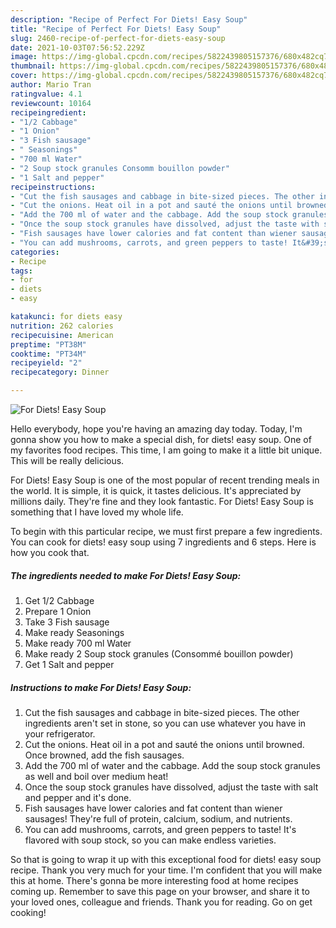 ```yaml
---
description: "Recipe of Perfect For Diets! Easy Soup"
title: "Recipe of Perfect For Diets! Easy Soup"
slug: 2460-recipe-of-perfect-for-diets-easy-soup
date: 2021-10-03T07:56:52.229Z
image: https://img-global.cpcdn.com/recipes/5822439805157376/680x482cq70/for-diets-easy-soup-recipe-main-photo.jpg
thumbnail: https://img-global.cpcdn.com/recipes/5822439805157376/680x482cq70/for-diets-easy-soup-recipe-main-photo.jpg
cover: https://img-global.cpcdn.com/recipes/5822439805157376/680x482cq70/for-diets-easy-soup-recipe-main-photo.jpg
author: Mario Tran
ratingvalue: 4.1
reviewcount: 10164
recipeingredient:
- "1/2 Cabbage"
- "1 Onion"
- "3 Fish sausage"
- " Seasonings"
- "700 ml Water"
- "2 Soup stock granules Consomm bouillon powder"
- "1 Salt and pepper"
recipeinstructions:
- "Cut the fish sausages and cabbage in bite-sized pieces. The other ingredients aren&#39;t set in stone, so you can use whatever you have in your refrigerator."
- "Cut the onions. Heat oil in a pot and sauté the onions until browned. Once browned, add the fish sausages."
- "Add the 700 ml of water and the cabbage. Add the soup stock granules as well and boil over medium heat!"
- "Once the soup stock granules have dissolved, adjust the taste with salt and pepper and it&#39;s done."
- "Fish sausages have lower calories and fat content than wiener sausages! They&#39;re full of protein, calcium, sodium, and nutrients."
- "You can add mushrooms, carrots, and green peppers to taste! It&#39;s flavored with soup stock, so you can make endless varieties."
categories:
- Recipe
tags:
- for
- diets
- easy

katakunci: for diets easy 
nutrition: 262 calories
recipecuisine: American
preptime: "PT38M"
cooktime: "PT34M"
recipeyield: "2"
recipecategory: Dinner

---
```



![For Diets! Easy Soup](https://img-global.cpcdn.com/recipes/5822439805157376/680x482cq70/for-diets-easy-soup-recipe-main-photo.jpg)

Hello everybody, hope you're having an amazing day today. Today, I'm gonna show you how to make a special dish, for diets! easy soup. One of my favorites food recipes. This time, I am going to make it a little bit unique. This will be really delicious.

For Diets! Easy Soup is one of the most popular of recent trending meals in the world. It is simple, it is quick, it tastes delicious. It's appreciated by millions daily. They're fine and they look fantastic. For Diets! Easy Soup is something that I have loved my whole life.




To begin with this particular recipe, we must first prepare a few ingredients. You can cook for diets! easy soup using 7 ingredients and 6 steps. Here is how you cook that.

<!--inarticleads1-->

##### The ingredients needed to make For Diets! Easy Soup:

1. Get 1/2 Cabbage
1. Prepare 1 Onion
1. Take 3 Fish sausage
1. Make ready  Seasonings
1. Make ready 700 ml Water
1. Make ready 2 Soup stock granules (Consommé bouillon powder)
1. Get 1 Salt and pepper




<!--inarticleads2-->

##### Instructions to make For Diets! Easy Soup:

1. Cut the fish sausages and cabbage in bite-sized pieces. The other ingredients aren&#39;t set in stone, so you can use whatever you have in your refrigerator.
1. Cut the onions. Heat oil in a pot and sauté the onions until browned. Once browned, add the fish sausages.
1. Add the 700 ml of water and the cabbage. Add the soup stock granules as well and boil over medium heat!
1. Once the soup stock granules have dissolved, adjust the taste with salt and pepper and it&#39;s done.
1. Fish sausages have lower calories and fat content than wiener sausages! They&#39;re full of protein, calcium, sodium, and nutrients.
1. You can add mushrooms, carrots, and green peppers to taste! It&#39;s flavored with soup stock, so you can make endless varieties.




So that is going to wrap it up with this exceptional food for diets! easy soup recipe. Thank you very much for your time. I'm confident that you will make this at home. There's gonna be more interesting food at home recipes coming up. Remember to save this page on your browser, and share it to your loved ones, colleague and friends. Thank you for reading. Go on get cooking!

